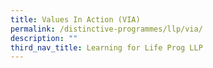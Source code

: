 ```yaml
---
title: Values In Action (VIA)
permalink: /distinctive-programmes/llp/via/
description: ""
third_nav_title: Learning for Life Prog LLP
---
```

